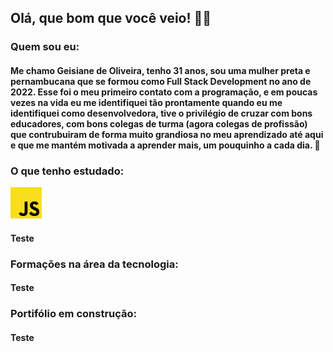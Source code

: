 ## Olá, que bom que você veio! 👋🏾

### Quem sou eu:

#### Me chamo Geisiane de Oliveira, tenho 31 anos, sou uma mulher preta e pernambucana que se formou como Full Stack Development no ano de 2022. Esse foi o meu primeiro contato com a programação, e em poucas vezes na vida eu me identifiquei tão prontamente quando eu me identifiquei como desenvolvedora, tive o privilégio de cruzar com bons educadores, com bons colegas de turma (agora colegas de profissão) que contrubuiram de forma muito grandiosa no meu aprendizado até aqui e que me mantém motivada a aprender mais, um pouquinho a cada dia. 🌱

### O que tenho estudado:

<img width="50px" src="https://github.com/GeisianedeOliveira/GeisianedeOliveira/blob/main/Logo/JS.png">

#### Teste

### Formações na área da tecnologia:

#### Teste

### Portifólio em construção:

#### Teste
